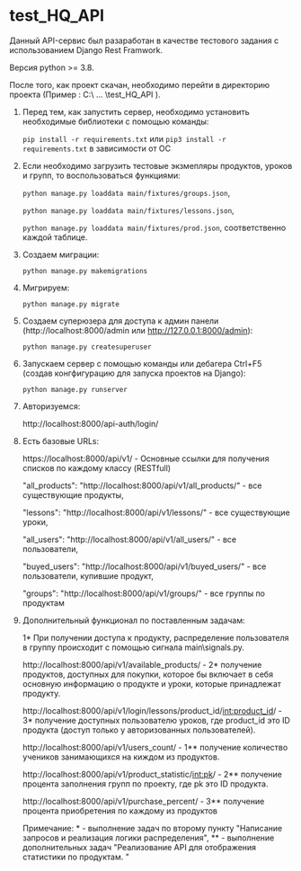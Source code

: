 # test_HQ_API

Данный API-сервис был разаработан в качестве тестового задания с использованием Django Rest Framwork.

Версия python >= 3.8.

После того, как проект скачан, необходимо перейти в директорию проекта (Пример : C:\ ... \test_HQ_API
).


1) Перед тем, как запустить сервер, необходимо установить необходимые библиотеки с помощью команды:

    `pip install -r requirements.txt`
	или
	`pip3 install -r requirements.txt` в зависимости от ОС


2) Если необходимо загрузить тестовые экзмепляры продуктов, уроков и групп, то воспользоваться функциями:

    `python manage.py loaddata main/fixtures/groups.json`,

    `python manage.py loaddata main/fixtures/lessons.json`,

    `python manage.py loaddata main/fixtures/prod.json`, соответственно каждой таблице.


3) Создаем миграции:

    `python manage.py makemigrations`


3) Мигрируем:

    `python manage.py migrate`


4) Создаем суперюзера для доступа к админ панели (http://localhost:8000/admin или http://127.0.0.1:8000/admin):

    `python manage.py createsuperuser`


5) Запускаем сервер с помощью команды или дебагера Ctrl+F5 (создав конгфигурацию для запуска проектов на Django):

    `python manage.py runserver`


6) Авторизуемся:

    http://localhost:8000/api-auth/login/


7) Есть базовые URLs:

    https://localhost:8000/api/v1/ - Основные ссылки для получения списков по каждому классу (RESTfull)

    "all_products": "http://localhost:8000/api/v1/all_products/" - все существующие продукты,

    "lessons": "http://localhost:8000/api/v1/lessons/" - все существующие уроки,

    "all_users": "http://localhost:8000/api/v1/all_users/" - все пользователи,

    "buyed_users": "http://localhost:8000/api/v1/buyed_users/" - все пользователи, купившие продукт,

    "groups": "http://localhost:8000/api/v1/groups/" - все группы по продуктам

8) Дополнительный функционал по поставленным задачам:


    1* При получении доступа к продукту, распределение пользователя в группу происходит с помощью сигнала main\signals.py.

    http://localhost:8000/api/v1/available_products/ - 2* получение продуктов, доступных для покупки, которое бы включает в себя основную информацию о продукте и уроки, которые принадлежат продукту.

    http://localhost:8000/api/v1/login/lessons/product_id/<int:product_id>/ - 3* получение доступных пользователю уроков, где product_id это ID продукта
    (доступ только у авторизованных пользователей).

    http://localhost:8000/api/v1/users_count/ - 1** получение количество учеников занимающихся на киждом из продуктов.

    http://localhost:8000/api/v1/product_statistic/<int:pk>/ - 2** получение процента заполнения групп по проекту, где pk это ID продукта.

    http://localhost:8000/api/v1/purchase_percent/ - 3** получение процента приобретения по каждому из продуктов

    
    Примечание: * - выполнение задач по второму пункту "Написание запросов и реализация логики распределения",
    ** - выполнение дополнительных задач "Реализование API для отображения статистики по продуктам. "
